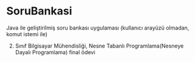 # SoruBankasi
Java ile geliştirilmiş soru bankası uygulaması (kullanıcı arayüzü olmadan, komut istemi ile)

2. Sınıf Bilgisayar Mühendisliği, Nesne Tabanlı Programlama(Nesneye Dayalı Programlama) final ödevi
